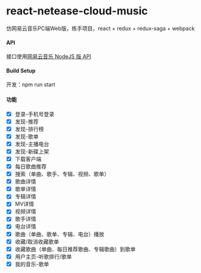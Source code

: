 # react-netease-cloud-music

仿网易云音乐PC端Web版，练手项目，react + redux + redux-saga + webpack

#### API

接口使用[网易云音乐 NodeJS 版 API](https://binaryify.github.io/NeteaseCloudMusicApi/#/)

#### Build Setup

开发：npm run start

#### 功能

- [x] 登录-手机号登录
- [x] 发现-推荐
- [x] 发现-排行榜
- [x] 发现-歌单
- [x] 发现-主播电台
- [x] 发现-新碟上架
- [x] 下载客户端
- [x] 每日歌曲推荐
- [x] 搜索（单曲、歌手、专辑、视频、歌单）
- [x] 歌曲详情
- [x] 歌单详情
- [x] 专辑详情
- [x] MV详情
- [x] 视频详情
- [x] 歌手详情
- [x] 电台详情
- [x] 歌曲（单曲、歌单、专辑、电台）播放
- [x] 收藏/取消收藏歌单
- [x] 收藏歌曲（单曲、每日推荐歌曲、专辑歌曲）到歌单
- [x] 用户主页-听歌排行/歌单
- [x] 我的音乐-歌单
